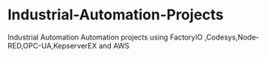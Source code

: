 # Industrial-Automation-Projects
Industrial Automation Automation projects using FactoryIO ,Codesys,Node-RED,OPC-UA,KepserverEX and AWS
